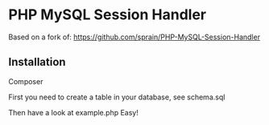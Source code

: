 PHP MySQL Session Handler
========================

Based on a fork of:
https://github.com/sprain/PHP-MySQL-Session-Handler

Installation
----------------------------

Composer

First you need to create a table in your database, see schema.sql

Then have a look at example.php
Easy!

